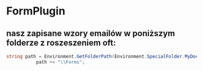 # FormPlugin

## nasz zapisane wzory emailów w poniższym folderze z roszeszeniem oft: 
 ```c#
 string path = Environment.GetFolderPath(Environment.SpecialFolder.MyDocuments); 
            path += "\\Forms";
```
